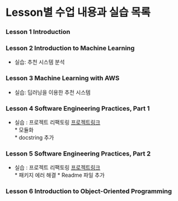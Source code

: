 # Lesson별 수업 내용과 실습 목록

### Lesson 1 Introduction

### Lesson 2 Introduction to Machine Learning
- 실습: 추천 시스템 분석 

### Lesson 3 Machine Learning with AWS
- 실습: 딥러닝을 이용한 추천 시스템

### Lesson 4 Software Engineering Practices, Part 1
- 실습 : 프로젝트 리팩토링 [프로젝트링크](https://github.com/terri1102/toxic_speech_detection) <br>
         * 모듈화 <br>
         * docstring 추가

### Lesson 5 Software Engineering Practices, Part 2
- 실습 : 프로젝트 리팩토링 [프로젝트링크](https://github.com/terri1102/toxic_speech_detection) <br>
         * 패키지 에러 해결
         * Readme 파일 추가

### Lesson 6 Introduction to Object-Oriented Programming
